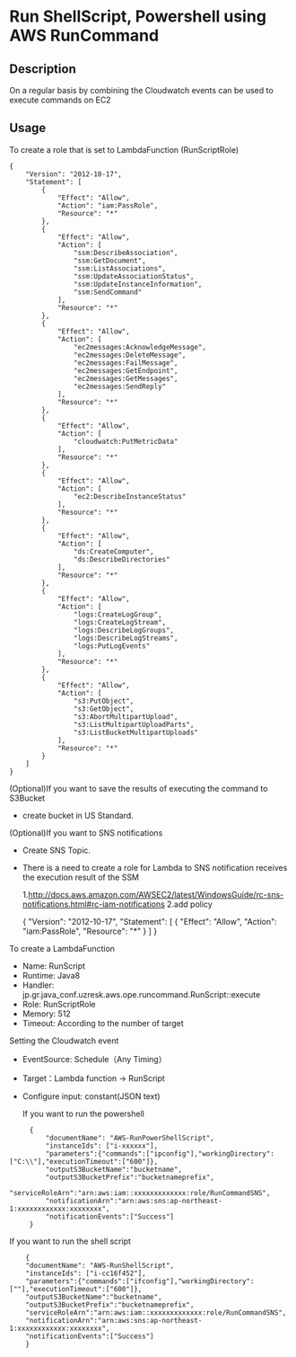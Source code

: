 Run ShellScript, Powershell using AWS RunCommand
==================================================

Description
-----
On a regular basis by combining the Cloudwatch events can be used to execute commands on EC2


Usage
-----

To create a role that is set to LambdaFunction (RunScriptRole)

    {
        "Version": "2012-10-17",
        "Statement": [
            {
                "Effect": "Allow",
                "Action": "iam:PassRole",
                "Resource": "*"
            },
            {
                "Effect": "Allow",
                "Action": [
                    "ssm:DescribeAssociation",
                    "ssm:GetDocument",
                    "ssm:ListAssociations",
                    "ssm:UpdateAssociationStatus",
                    "ssm:UpdateInstanceInformation",
                    "ssm:SendCommand"
                ],
                "Resource": "*"
            },
            {
                "Effect": "Allow",
                "Action": [
                    "ec2messages:AcknowledgeMessage",
                    "ec2messages:DeleteMessage",
                    "ec2messages:FailMessage",
                    "ec2messages:GetEndpoint",
                    "ec2messages:GetMessages",
                    "ec2messages:SendReply"
                ],
                "Resource": "*"
            },
            {
                "Effect": "Allow",
                "Action": [
                    "cloudwatch:PutMetricData"
                ],
                "Resource": "*"
            },
            {
                "Effect": "Allow",
                "Action": [
                    "ec2:DescribeInstanceStatus"
                ],
                "Resource": "*"
            },
            {
                "Effect": "Allow",
                "Action": [
                    "ds:CreateComputer",
                    "ds:DescribeDirectories"
                ],
                "Resource": "*"
            },
            {
                "Effect": "Allow",
                "Action": [
                    "logs:CreateLogGroup",
                    "logs:CreateLogStream",
                    "logs:DescribeLogGroups",
                    "logs:DescribeLogStreams",
                    "logs:PutLogEvents"
                ],
                "Resource": "*"
            },
            {
                "Effect": "Allow",
                "Action": [
                    "s3:PutObject",
                    "s3:GetObject",
                    "s3:AbortMultipartUpload",
                    "s3:ListMultipartUploadParts",
                    "s3:ListBucketMultipartUploads"
                ],
                "Resource": "*"
            }
        ]
    }



(Optional)If you want to save the results of executing the command to S3Bucket

- create bucket in US Standard.

(Optional)If you want to SNS notifications

- Create SNS Topic.
- There is a need to create a role for Lambda to SNS notification receives the execution result of the SSM

  1.http://docs.aws.amazon.com/AWSEC2/latest/WindowsGuide/rc-sns-notifications.html#rc-iam-notifications
  2.add policy

    {
        "Version": "2012-10-17",
        "Statement": [
            {
                "Effect": "Allow",
                "Action": "iam:PassRole",
                "Resource": "*"
            }
        ]
    }

To create a LambdaFunction

- Name: RunScript
- Runtime: Java8
- Handler: jp.gr.java_conf.uzresk.aws.ope.runcommand.RunScript::execute
- Role: RunScriptRole
- Memory: 512
- Timeout: According to the number of target

Setting the Cloudwatch event

- EventSource: Schedule（Any Timing）
- Target：Lambda function -> RunScript
- Configure input: constant(JSON text)

  If you want to run the powershell

```
     {
         "documentName": "AWS-RunPowerShellScript",
         "instanceIds": ["i-xxxxxx"],
         "parameters":{"commands":["ipconfig"],"workingDirectory": ["C:\\"],"executionTimeout":["600"]},
         "outputS3BucketName":"bucketname",
         "outputS3BucketPrefix":"bucketnameprefix",
         "serviceRoleArn":"arn:aws:iam::xxxxxxxxxxxxx:role/RunCommandSNS",
         "notificationArn":"arn:aws:sns:ap-northeast-1:xxxxxxxxxxxx:xxxxxxxx",
         "notificationEvents":["Success"]
     }
```

  If you want to run the shell script

```
    {
    "documentName": "AWS-RunShellScript",
    "instanceIds": ["i-cc16f452"],
    "parameters":{"commands":["ifconfig"],"workingDirectory": [""],"executionTimeout":["600"]},
    "outputS3BucketName":"bucketname",
    "outputS3BucketPrefix":"bucketnameprefix",
    "serviceRoleArn":"arn:aws:iam::xxxxxxxxxxxxx:role/RunCommandSNS",
    "notificationArn":"arn:aws:sns:ap-northeast-1:xxxxxxxxxxxx:xxxxxxxx",
    "notificationEvents":["Success"]
    }
```



